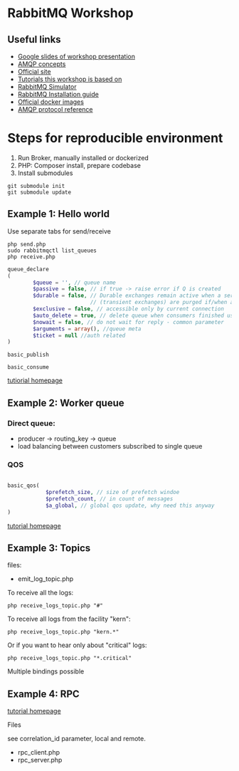 # RabbitMQ Workshop

## Useful links
- [Google slides of workshop presentation](https://docs.google.com/presentation/d/1YXJe5XTKJ4O6vXnWWdEi6U-5W6D4_dmGRDeftByhk6s/edit?usp=sharing)
- [AMQP concepts](https://www.rabbitmq.com/tutorials/amqp-concepts.html)
- [Official site](https://www.rabbitmq.com/)
- [Tutorials this workshop is based on](https://www.rabbitmq.com/getstarted.html)
- [RabbitMQ Simulator](https://github.com/RabbitMQSimulator/RabbitMQSimulator)
- [RabbitMQ Installation guide](https://www.rabbitmq.com/download.html)
- [Official docker images](https://hub.docker.com/_/rabbitmq)
- [AMQP protocol reference](https://www.rabbitmq.com/amqp-0-9-1-reference.html)

# Steps for reproducible environment

1) Run Broker, manually installed or dockerized
2) PHP: Composer install, prepare codebase
3) Install submodules

``` 
git submodule init
git submodule update    
```

## Example 1: Hello world

Use separate tabs for send/receive

```
php send.php
sudo rabbitmqctl list_queues
php receive.php
```


```php
queue_declare
(
        $queue = '', // queue name
        $passive = false, // if true -> raise error if Q is created
        $durable = false, // Durable exchanges remain active when a server restarts. Non-durable exchanges 
                          // (transient exchanges) are purged if/when a server restarts. 
        $exclusive = false, // accessible only by current connection
        $auto_delete = true, // delete queue when consumers finished using it
        $nowait = false, // do not wait for reply - common parameter
        $arguments = array(), //queue meta
        $ticket = null //auth related
) 
```

```
basic_publish
```

```
basic_consume
```


[tutiorial homepage](https://www.rabbitmq.com/tutorials/tutorial-one-php.html)

## Example 2: Worker queue

### Direct queue:
- producer -> routing_key -> queue
- load balancing between customers subscribed to single queue

### QOS
```php

basic_qos(
            $prefetch_size, // size of prefetch windoe
            $prefetch_count, // in count of messages
            $a_global, // global qos update, why need this anyway
)
```

[tutorial homepage](https://www.rabbitmq.com/tutorials/tutorial-two-php.html)


## Example 3: Topics

files:
- emit_log_topic.php

To receive all the logs:

`php receive_logs_topic.php "#"`

To receive all logs from the facility "kern":

`php receive_logs_topic.php "kern.*"`

Or if you want to hear only about "critical" logs:

`php receive_logs_topic.php "*.critical"`

Multiple bindings possible


## Example 4: RPC

[tutorial homepage](https://www.rabbitmq.com/tutorials/tutorial-six-php.html)

Files

see correlation_id parameter, local and remote.  

- rpc_client.php
- rpc_server.php